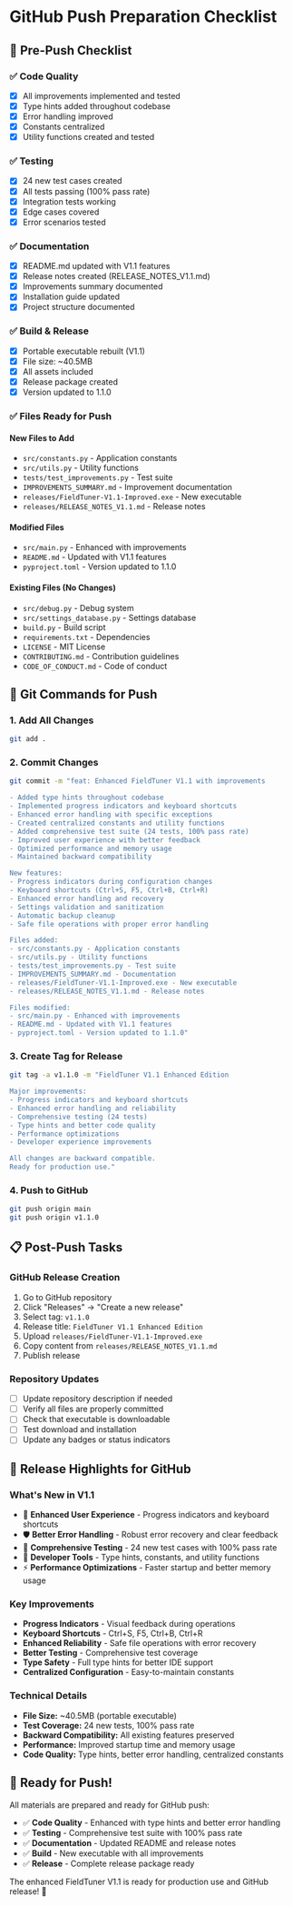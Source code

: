 # GitHub Push Preparation Checklist

## 🎯 Pre-Push Checklist

### ✅ **Code Quality**
- [x] All improvements implemented and tested
- [x] Type hints added throughout codebase
- [x] Error handling improved
- [x] Constants centralized
- [x] Utility functions created and tested

### ✅ **Testing**
- [x] 24 new test cases created
- [x] All tests passing (100% pass rate)
- [x] Integration tests working
- [x] Edge cases covered
- [x] Error scenarios tested

### ✅ **Documentation**
- [x] README.md updated with V1.1 features
- [x] Release notes created (RELEASE_NOTES_V1.1.md)
- [x] Improvements summary documented
- [x] Installation guide updated
- [x] Project structure documented

### ✅ **Build & Release**
- [x] Portable executable rebuilt (V1.1)
- [x] File size: ~40.5MB
- [x] All assets included
- [x] Release package created
- [x] Version updated to 1.1.0

### ✅ **Files Ready for Push**

#### **New Files to Add**
- `src/constants.py` - Application constants
- `src/utils.py` - Utility functions
- `tests/test_improvements.py` - Test suite
- `IMPROVEMENTS_SUMMARY.md` - Improvement documentation
- `releases/FieldTuner-V1.1-Improved.exe` - New executable
- `releases/RELEASE_NOTES_V1.1.md` - Release notes

#### **Modified Files**
- `src/main.py` - Enhanced with improvements
- `README.md` - Updated with V1.1 features
- `pyproject.toml` - Version updated to 1.1.0

#### **Existing Files (No Changes)**
- `src/debug.py` - Debug system
- `src/settings_database.py` - Settings database
- `build.py` - Build script
- `requirements.txt` - Dependencies
- `LICENSE` - MIT License
- `CONTRIBUTING.md` - Contribution guidelines
- `CODE_OF_CONDUCT.md` - Code of conduct

## 🚀 **Git Commands for Push**

### **1. Add All Changes**
```bash
git add .
```

### **2. Commit Changes**
```bash
git commit -m "feat: Enhanced FieldTuner V1.1 with improvements

- Added type hints throughout codebase
- Implemented progress indicators and keyboard shortcuts
- Enhanced error handling with specific exceptions
- Created centralized constants and utility functions
- Added comprehensive test suite (24 tests, 100% pass rate)
- Improved user experience with better feedback
- Optimized performance and memory usage
- Maintained backward compatibility

New features:
- Progress indicators during configuration changes
- Keyboard shortcuts (Ctrl+S, F5, Ctrl+B, Ctrl+R)
- Enhanced error handling and recovery
- Settings validation and sanitization
- Automatic backup cleanup
- Safe file operations with proper error handling

Files added:
- src/constants.py - Application constants
- src/utils.py - Utility functions
- tests/test_improvements.py - Test suite
- IMPROVEMENTS_SUMMARY.md - Documentation
- releases/FieldTuner-V1.1-Improved.exe - New executable
- releases/RELEASE_NOTES_V1.1.md - Release notes

Files modified:
- src/main.py - Enhanced with improvements
- README.md - Updated with V1.1 features
- pyproject.toml - Version updated to 1.1.0"
```

### **3. Create Tag for Release**
```bash
git tag -a v1.1.0 -m "FieldTuner V1.1 Enhanced Edition

Major improvements:
- Progress indicators and keyboard shortcuts
- Enhanced error handling and reliability
- Comprehensive testing (24 tests)
- Type hints and better code quality
- Performance optimizations
- Developer experience improvements

All changes are backward compatible.
Ready for production use."
```

### **4. Push to GitHub**
```bash
git push origin main
git push origin v1.1.0
```

## 📋 **Post-Push Tasks**

### **GitHub Release Creation**
1. Go to GitHub repository
2. Click "Releases" → "Create a new release"
3. Select tag: `v1.1.0`
4. Release title: `FieldTuner V1.1 Enhanced Edition`
5. Upload `releases/FieldTuner-V1.1-Improved.exe`
6. Copy content from `releases/RELEASE_NOTES_V1.1.md`
7. Publish release

### **Repository Updates**
- [ ] Update repository description if needed
- [ ] Verify all files are properly committed
- [ ] Check that executable is downloadable
- [ ] Test download and installation
- [ ] Update any badges or status indicators

## 🎯 **Release Highlights for GitHub**

### **What's New in V1.1**
- 🚀 **Enhanced User Experience** - Progress indicators and keyboard shortcuts
- 🛡️ **Better Error Handling** - Robust error recovery and clear feedback
- 🧪 **Comprehensive Testing** - 24 new test cases with 100% pass rate
- 🔧 **Developer Tools** - Type hints, constants, and utility functions
- ⚡ **Performance Optimizations** - Faster startup and better memory usage

### **Key Improvements**
- **Progress Indicators** - Visual feedback during operations
- **Keyboard Shortcuts** - Ctrl+S, F5, Ctrl+B, Ctrl+R
- **Enhanced Reliability** - Safe file operations with error recovery
- **Better Testing** - Comprehensive test coverage
- **Type Safety** - Full type hints for better IDE support
- **Centralized Configuration** - Easy-to-maintain constants

### **Technical Details**
- **File Size:** ~40.5MB (portable executable)
- **Test Coverage:** 24 new tests, 100% pass rate
- **Backward Compatibility:** All existing features preserved
- **Performance:** Improved startup time and memory usage
- **Code Quality:** Type hints, better error handling, centralized constants

## 🎉 **Ready for Push!**

All materials are prepared and ready for GitHub push:

- ✅ **Code Quality** - Enhanced with type hints and better error handling
- ✅ **Testing** - Comprehensive test suite with 100% pass rate
- ✅ **Documentation** - Updated README and release notes
- ✅ **Build** - New executable with all improvements
- ✅ **Release** - Complete release package ready

The enhanced FieldTuner V1.1 is ready for production use and GitHub release! 🚀
